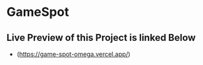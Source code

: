 # GameSpot

## Live Preview of this Project is linked Below



- (https://game-spot-omega.vercel.app/) 
